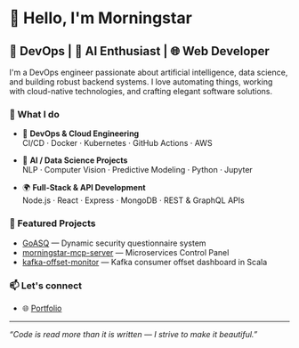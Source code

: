 <!--
**morningstar-47/morningstar-47** is a ✨ _special_ ✨ repository because its `README.md` (this file) appears on your GitHub profile.
-->

# 👋 Hello, I'm Morningstar

## 🧠 DevOps | 🧩 AI Enthusiast | 🌐 Web Developer

I'm a DevOps engineer passionate about artificial intelligence, data science, and building robust backend systems. I love automating things, working with cloud-native technologies, and crafting elegant software solutions.

### 🚀 What I do

- 🔧 **DevOps & Cloud Engineering**  
  CI/CD · Docker · Kubernetes · GitHub Actions · AWS

- 🤖 **AI / Data Science Projects**  
  NLP · Computer Vision · Predictive Modeling · Python · Jupyter

- 🌍 **Full-Stack & API Development**  
  Node.js · React · Express · MongoDB · REST & GraphQL APIs

### 📌 Featured Projects

- [GoASQ](https://github.com/morningstar-47/GoASQ) — Dynamic security questionnaire system  
- [morningstar-mcp-server](https://github.com/morningstar-47/morningstar-mcp-server) — Microservices Control Panel  
- [kafka-offset-monitor](https://github.com/morningstar-47/kafka-offset-monitor) — Kafka consumer offset dashboard in Scala

### 📫 Let's connect

- 🌐 [Portfolio](https://me-tau-dun.vercel.app)

---

_“Code is read more than it is written — I strive to make it beautiful.”_

